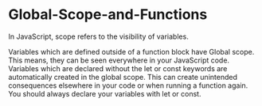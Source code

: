 # Global-Scope-and-Functions

In JavaScript, scope refers to the visibility of variables.

Variables which are defined outside of a function block have Global scope. 
This means,  they can be seen everywhere in your JavaScript code.
Variables which are declared without the let or const keywords are automatically created in the global scope.
This can create unintended consequences elsewhere in your code or when running a function again.
You should always declare your variables with let or const.

